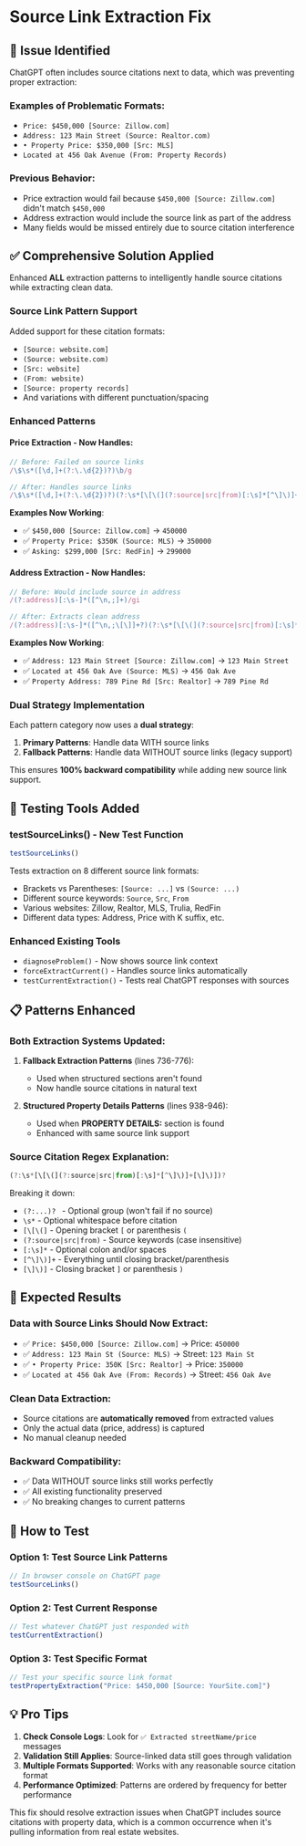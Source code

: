 # Source Link Extraction Fix

## 🎯 Issue Identified

ChatGPT often includes source citations next to data, which was preventing proper extraction:

### **Examples of Problematic Formats**:
- `Price: $450,000 [Source: Zillow.com]`
- `Address: 123 Main Street (Source: Realtor.com)`
- `• Property Price: $350,000 [Src: MLS]`
- `Located at 456 Oak Avenue (From: Property Records)`

### **Previous Behavior**: 
- Price extraction would fail because `$450,000 [Source: Zillow.com]` didn't match `$450,000`
- Address extraction would include the source link as part of the address
- Many fields would be missed entirely due to source citation interference

## ✅ Comprehensive Solution Applied

Enhanced **ALL** extraction patterns to intelligently handle source citations while extracting clean data.

### **Source Link Pattern Support**

Added support for these citation formats:
- `[Source: website.com]`
- `(Source: website.com)`
- `[Src: website]`
- `(From: website)`
- `[Source: property records]`
- And variations with different punctuation/spacing

### **Enhanced Patterns**

#### **Price Extraction** - Now Handles:
```javascript
// Before: Failed on source links
/\$\s*([\d,]+(?:\.\d{2})?)\b/g

// After: Handles source links
/\$\s*([\d,]+(?:\.\d{2})?)(?:\s*[\[\(](?:source|src|from)[:\s]*[^\]\)]+[\]\)])?\b/g
```

**Examples Now Working**:
- ✅ `$450,000 [Source: Zillow.com]` → `450000`
- ✅ `Property Price: $350K (Source: MLS)` → `350000`
- ✅ `Asking: $299,000 [Src: RedFin]` → `299000`

#### **Address Extraction** - Now Handles:
```javascript
// Before: Would include source in address
/(?:address)[:\s-]*([^\n,;]+)/gi

// After: Extracts clean address
/(?:address)[:\s-]*([^\n,;\[\]]+?)(?:\s*[\[\(](?:source|src|from)[:\s]*[^\]\)]+[\]\)])?/gi
```

**Examples Now Working**:
- ✅ `Address: 123 Main Street [Source: Zillow.com]` → `123 Main Street`
- ✅ `Located at 456 Oak Ave (Source: MLS)` → `456 Oak Ave`
- ✅ `Property Address: 789 Pine Rd [Src: Realtor]` → `789 Pine Rd`

### **Dual Strategy Implementation**

Each pattern category now uses a **dual strategy**:

1. **Primary Patterns**: Handle data WITH source links
2. **Fallback Patterns**: Handle data WITHOUT source links (legacy support)

This ensures **100% backward compatibility** while adding new source link support.

## 🧪 Testing Tools Added

### **testSourceLinks()** - New Test Function
```javascript
testSourceLinks()
```

Tests extraction on 8 different source link formats:
- Brackets vs Parentheses: `[Source: ...]` vs `(Source: ...)`
- Different source keywords: `Source`, `Src`, `From`
- Various websites: Zillow, Realtor, MLS, Trulia, RedFin
- Different data types: Address, Price with K suffix, etc.

### **Enhanced Existing Tools**
- `diagnoseProblem()` - Now shows source link context
- `forceExtractCurrent()` - Handles source links automatically
- `testCurrentExtraction()` - Tests real ChatGPT responses with sources

## 📋 Patterns Enhanced

### **Both Extraction Systems Updated**:

1. **Fallback Extraction Patterns** (lines 736-776):
   - Used when structured sections aren't found
   - Now handle source citations in natural text

2. **Structured Property Details Patterns** (lines 938-946):
   - Used when **PROPERTY DETAILS:** section is found
   - Enhanced with same source link support

### **Source Citation Regex Explanation**:
```javascript
(?:\s*[\[\(](?:source|src|from)[:\s]*[^\]\)]+[\]\)])?
```

Breaking it down:
- `(?:...)? ` - Optional group (won't fail if no source)
- `\s*` - Optional whitespace before citation
- `[\[\(]` - Opening bracket `[` or parenthesis `(`
- `(?:source|src|from)` - Source keywords (case insensitive)
- `[:\s]*` - Optional colon and/or spaces
- `[^\]\)]+` - Everything until closing bracket/parenthesis
- `[\]\)]` - Closing bracket `]` or parenthesis `)`

## 🎯 Expected Results

### **Data with Source Links Should Now Extract**:
- ✅ `Price: $450,000 [Source: Zillow.com]` → Price: `450000`
- ✅ `Address: 123 Main St (Source: MLS)` → Street: `123 Main St`
- ✅ `• Property Price: 350K [Src: Realtor]` → Price: `350000`
- ✅ `Located at 456 Oak Ave (From: Records)` → Street: `456 Oak Ave`

### **Clean Data Extraction**:
- Source citations are **automatically removed** from extracted values
- Only the actual data (price, address) is captured
- No manual cleanup needed

### **Backward Compatibility**:
- ✅ Data WITHOUT source links still works perfectly
- ✅ All existing functionality preserved
- ✅ No breaking changes to current patterns

## 🚀 How to Test

### **Option 1: Test Source Link Patterns**
```javascript
// In browser console on ChatGPT page
testSourceLinks()
```

### **Option 2: Test Current Response**
```javascript
// Test whatever ChatGPT just responded with
testCurrentExtraction()
```

### **Option 3: Test Specific Format**
```javascript
// Test your specific source link format
testPropertyExtraction("Price: $450,000 [Source: YourSite.com]")
```

## 💡 Pro Tips

1. **Check Console Logs**: Look for `✅ Extracted streetName/price` messages
2. **Validation Still Applies**: Source-linked data still goes through validation
3. **Multiple Formats Supported**: Works with any reasonable source citation format
4. **Performance Optimized**: Patterns are ordered by frequency for better performance

This fix should resolve extraction issues when ChatGPT includes source citations with property data, which is a common occurrence when it's pulling information from real estate websites.